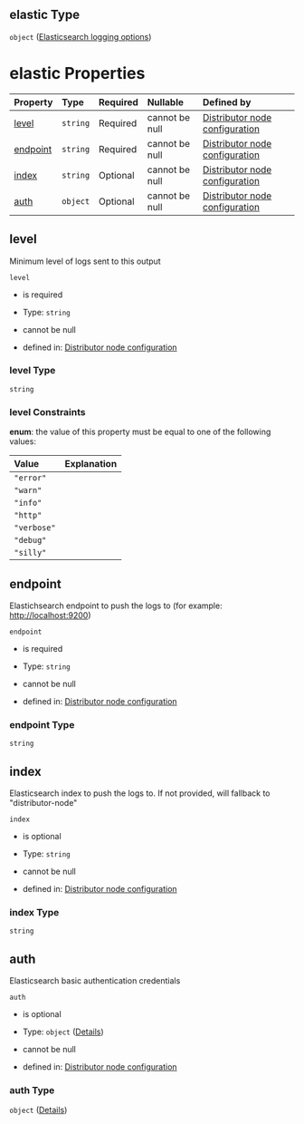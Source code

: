 ## elastic Type

`object` ([Elasticsearch logging options](definition-properties-logs-properties-elasticsearch-logging-options.md))

# elastic Properties

| Property              | Type     | Required | Nullable       | Defined by                                                                                                                                                                                                                        |
| :-------------------- | :------- | :------- | :------------- | :-------------------------------------------------------------------------------------------------------------------------------------------------------------------------------------------------------------------------------- |
| [level](#level)       | `string` | Required | cannot be null | [Distributor node configuration](definition-properties-logs-properties-file-logging-options-properties-level.md "https://joystream.org/schemas/argus/config#/properties/logs/properties/elastic/properties/level")                |
| [endpoint](#endpoint) | `string` | Required | cannot be null | [Distributor node configuration](definition-properties-logs-properties-elasticsearch-logging-options-properties-endpoint.md "https://joystream.org/schemas/argus/config#/properties/logs/properties/elastic/properties/endpoint") |
| [index](#index)       | `string` | Optional | cannot be null | [Distributor node configuration](definition-properties-logs-properties-elasticsearch-logging-options-properties-index.md "https://joystream.org/schemas/argus/config#/properties/logs/properties/elastic/properties/index")       |
| [auth](#auth)         | `object` | Optional | cannot be null | [Distributor node configuration](definition-properties-logs-properties-elasticsearch-logging-options-properties-auth.md "https://joystream.org/schemas/argus/config#/properties/logs/properties/elastic/properties/auth")         |

## level

Minimum level of logs sent to this output

`level`

*   is required

*   Type: `string`

*   cannot be null

*   defined in: [Distributor node configuration](definition-properties-logs-properties-file-logging-options-properties-level.md "https://joystream.org/schemas/argus/config#/properties/logs/properties/elastic/properties/level")

### level Type

`string`

### level Constraints

**enum**: the value of this property must be equal to one of the following values:

| Value       | Explanation |
| :---------- | :---------- |
| `"error"`   |             |
| `"warn"`    |             |
| `"info"`    |             |
| `"http"`    |             |
| `"verbose"` |             |
| `"debug"`   |             |
| `"silly"`   |             |

## endpoint

Elastichsearch endpoint to push the logs to (for example: <http://localhost:9200>)

`endpoint`

*   is required

*   Type: `string`

*   cannot be null

*   defined in: [Distributor node configuration](definition-properties-logs-properties-elasticsearch-logging-options-properties-endpoint.md "https://joystream.org/schemas/argus/config#/properties/logs/properties/elastic/properties/endpoint")

### endpoint Type

`string`

## index

Elasticsearch index to push the logs to. If not provided, will fallback to "distributor-node"

`index`

*   is optional

*   Type: `string`

*   cannot be null

*   defined in: [Distributor node configuration](definition-properties-logs-properties-elasticsearch-logging-options-properties-index.md "https://joystream.org/schemas/argus/config#/properties/logs/properties/elastic/properties/index")

### index Type

`string`

## auth

Elasticsearch basic authentication credentials

`auth`

*   is optional

*   Type: `object` ([Details](definition-properties-logs-properties-elasticsearch-logging-options-properties-auth.md))

*   cannot be null

*   defined in: [Distributor node configuration](definition-properties-logs-properties-elasticsearch-logging-options-properties-auth.md "https://joystream.org/schemas/argus/config#/properties/logs/properties/elastic/properties/auth")

### auth Type

`object` ([Details](definition-properties-logs-properties-elasticsearch-logging-options-properties-auth.md))
